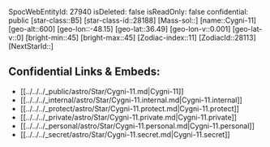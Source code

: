 ﻿---
location: [36.49,-48.15,600]
type: Star
tags:
- astro/Star

---
SpocWebEntityId: 27940
isDeleted: false
isReadOnly: false
confidential: public
[star-class::B5]
[star-class-id::28188]
[Mass-sol::]
[name::Cygni-11]
[geo-alt::600]
[geo-lon::-48.15]
[geo-lat::36.49]
[geo-lon-v::0.001]
[geo-lat-v::0]
[bright-min::45]
[bright-max::45]
[Zodiac-index::11]
[ZodiacId::28113]
[NextStarId::]



## Confidential Links & Embeds: 
- [[../../../_public/astro/Star/Cygni-11.md|Cygni-11]] 
- [[../../../_internal/astro/Star/Cygni-11.internal.md|Cygni-11.internal]] 
- [[../../../_protect/astro/Star/Cygni-11.protect.md|Cygni-11.protect]] 
- [[../../../_private/astro/Star/Cygni-11.private.md|Cygni-11.private]] 
- [[../../../_personal/astro/Star/Cygni-11.personal.md|Cygni-11.personal]] 
- [[../../../_secret/astro/Star/Cygni-11.secret.md|Cygni-11.secret]]

